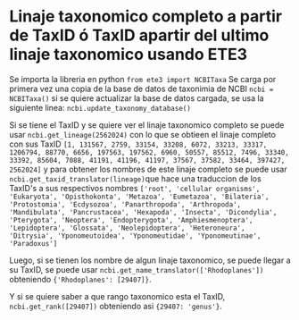 # Linaje taxonomico completo a partir de TaxID ó TaxID  apartir del ultimo linaje taxonomico usando ETE3

Se importa la libreria en python 
`from ete3 import NCBITaxa`
Se carga por primera vez una copia de la base de datos de taxonimia de NCBI
`ncbi = NCBITaxa()`
si se quiere actualizar la base de datos cargada, se usa la siguiente linea:
`ncbi.update_taxonomy_database()`

Si se tiene el TaxID y se quiere ver el linaje taxonomico completo se puede usar `ncbi.get_lineage(2562024)` con lo que se obtieen el linaje completo con sus TaxID `[1, 131567, 2759, 33154, 33208, 6072, 33213, 33317, 1206794, 88770, 6656, 197563, 197562, 6960, 50557, 85512, 7496, 33340, 33392, 85604, 7088, 41191, 41196, 41197, 37567, 37582, 33464, 397427, 2562024]` y para obtener los nombres de este linaje completo se puede usar `ncbi.get_taxid_translator(lineage)`que hace una traduccion  de los TaxID's a sus respectivos nombres `['root', 'cellular organisms', 'Eukaryota', 'Opisthokonta', 'Metazoa', 'Eumetazoa', 'Bilateria', 'Protostomia', 'Ecdysozoa', 'Panarthropoda', 'Arthropoda', 'Mandibulata', 'Pancrustacea', 'Hexapoda', 'Insecta', 'Dicondylia', 'Pterygota', 'Neoptera', 'Endopterygota', 'Amphiesmenoptera', 'Lepidoptera', 'Glossata', 'Neolepidoptera', 'Heteroneura', 'Ditrysia', 'Yponomeutoidea', 'Yponomeutidae', 'Yponomeutinae', 'Paradoxus']`

Luego, si se tienen los nombre de algun linaje taxonomico, se puede llegar a su TaxID, se puede usar `ncbi.get_name_translator(['Rhodoplanes'])` obteniendo `{'Rhodoplanes': [29407]}`.

Y si se quiere saber a que rango taxonomico esta el TaxID, `ncbi.get_rank([29407])` obteniendo asi `{29407: 'genus'}`. 

